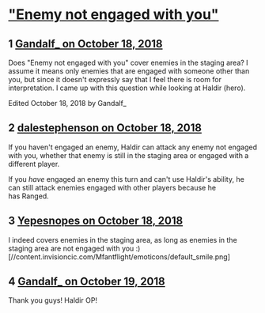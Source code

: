 # [&quot;Enemy not engaged with you&quot;](https://community.fantasyflightgames.com/topic/284763-enemy-not-engaged-with-you/)

## 1 [Gandalf_ on October 18, 2018](https://community.fantasyflightgames.com/topic/284763-enemy-not-engaged-with-you/?do=findComment&comment=3507769)

Does "Enemy not engaged with you" cover enemies in the staging area? I assume it means only enemies that are engaged with someone other than you, but since it doesn't expressly say that I feel there is room for interpretation. I came up with this question while looking at Haldir (hero). 

Edited October 18, 2018 by Gandalf_

## 2 [dalestephenson on October 18, 2018](https://community.fantasyflightgames.com/topic/284763-enemy-not-engaged-with-you/?do=findComment&comment=3507810)

If you haven't engaged an enemy, Haldir can attack any enemy not engaged with you, whether that enemy is still in the staging area or engaged with a different player.

If you *have* engaged an enemy this turn and can't use Haldir's ability, he can still attack enemies engaged with other players because he has Ranged.

## 3 [Yepesnopes on October 18, 2018](https://community.fantasyflightgames.com/topic/284763-enemy-not-engaged-with-you/?do=findComment&comment=3507812)

I indeed covers enemies in the staging area, as long as enemies in the staging area are not engaged with you :) [//content.invisioncic.com/Mfantflight/emoticons/default_smile.png]

## 4 [Gandalf_ on October 19, 2018](https://community.fantasyflightgames.com/topic/284763-enemy-not-engaged-with-you/?do=findComment&comment=3508253)

Thank you guys! Haldir OP!

